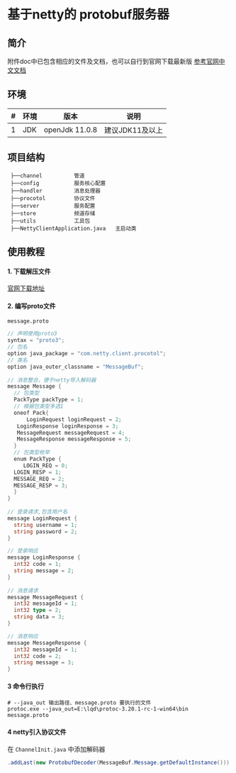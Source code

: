 # 基于netty的 protobuf服务器

## 简介

附件doc中已包含相应的文件及文档，也可以自行到官网下载最新版
[参考官网中文文档](https://lixiangyun.gitbook.io/protobuf3/)

## 环境

 | #    | 环境 | 版本           | 说明            |
 | ---- | ---- | -------------- | --------------- |
 | 1    | JDK  | openJdk 11.0.8 | 建议JDK11及以上 |

## 项目结构

```
 ├──channel          管道
 ├──config           服务核心配置
 ├──handler          消息处理器
 ├──procotol         协议文件
 ├──server           服务配置
 ├──store            频道存储
 ├──utils            工具包
 ├──NettyClientApplication.java   主启动类
```

## 使用教程

#### 1. 下载解压文件

[官网下载地址](https://github.com/protocolbuffers/protobuf/releases/)

#### 2. 编写proto文件

`message.proto`

   ```go
   // 声明使用proto3
   syntax = "proto3";
   // 包名
   option java_package = "com.netty.client.procotol";
   // 类名
   option java_outer_classname = "MessageBuf";
    
   // 消息整合，便于netty导入解码器
   message Message {
     // 包类型
     PackType packType = 1;
     // 根据包类型多选1
     oneof Pack{
         LoginRequest loginRequest = 2;
   	  LoginResponse loginResponse = 3;
   	  MessageRequest messageRequest = 4;
   	  MessageResponse messageResponse = 5;
     }
     // 包类型枚举
     enum PackType {
        LOGIN_REQ = 0;
   	 LOGIN_RESP = 1;
   	 MESSAGE_REQ = 2;
   	 MESSAGE_RESP = 3;
     }
   }
    
   // 登录请求,包含用户名
   message LoginRequest {
     string username = 1;
     string password = 2;
   }
   
   // 登录响应
   message LoginResponse {
     int32 code = 1;
     string message = 2;
   }
    
   // 消息请求
   message MessageRequest {
     int32 messageId = 1;
     int32 type = 2;
     string data = 3;
   }
   
   // 消息响应
   message MessageResponse {
     int32 messageId = 1;
     int32 code = 2;
     string message = 3;
   }
   ```

#### 3 命令行执行

   ```shell
   # --java_out 输出路径、message.proto 要执行的文件
   protoc.exe --java_out=E:\lqd\protoc-3.20.1-rc-1-win64\bin message.proto
   ```

#### 4 netty引入协议文件

在 `ChannelInit.java` 中添加解码器

```java
.addLast(new ProtobufDecoder(MessageBuf.Message.getDefaultInstance()))
```

